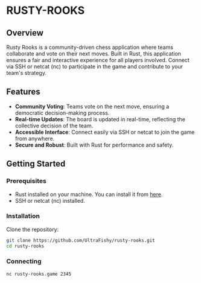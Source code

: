 # RUSTY-ROOKS

## Overview

Rusty Rooks is a community-driven chess application where teams collaborate and vote on their next moves. Built in Rust, this application ensures a fair and interactive experience for all players involved. Connect via SSH or netcat (nc) to participate in the game and contribute to your team's strategy.

## Features

- **Community Voting**: Teams vote on the next move, ensuring a democratic decision-making process.
- **Real-time Updates**: The board is updated in real-time, reflecting the collective decision of the team.
- **Accessible Interface**: Connect easily via SSH or netcat to join the game from anywhere.
- **Secure and Robust**: Built with Rust for performance and safety.

## Getting Started

### Prerequisites

- Rust installed on your machine. You can install it from [here](https://www.rust-lang.org/tools/install).
- SSH or netcat (nc) installed.

### Installation

Clone the repository:

```bash
git clone https://github.com/UltraFishy/rusty-rooks.git
cd rusty-rooks
```

### Connecting 
```bash
nc rusty-rooks.game 2345
```
